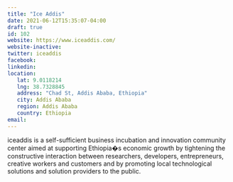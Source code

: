 ```yaml
---
title: "Ice Addis"
date: 2021-06-12T15:35:07-04:00
draft: true
id: 102
website: https://www.iceaddis.com/
website-inactive: 
twitter: iceaddis
facebook: 
linkedin: 
location: 
   lat: 9.0118214
   lng: 38.7328845
   address: "Chad St, Addis Ababa, Ethiopia"
   city: Addis Ababa
   region: Addis Ababa
   country: Ethiopia
email: 
---
```

iceaddis is a self-sufficient business incubation and innovation community center aimed at supporting Ethiopia�s economic growth by tightening the constructive interaction between researchers, developers, entrepreneurs, creative workers and customers and by promoting local technological solutions and solution providers to the public.   
